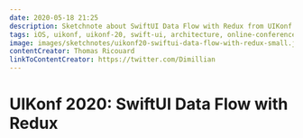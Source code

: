 ```yaml
---
date: 2020-05-18 21:25
description: Sketchnote about SwiftUI Data Flow with Redux from UIKonf 2020 (online conference)
tags: iOS, uikonf, uikonf-20, swift-ui, architecture, online-conference
image: images/sketchnotes/uikonf20-swiftui-data-flow-with-redux-small.jpg
contentCreator: Thomas Ricouard
linkToContentCreator: https://twitter.com/Dimillian
---
```


# UIKonf 2020: SwiftUI Data Flow with Redux
